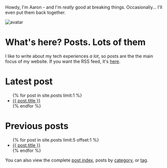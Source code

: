 Howdy, I'm Aaron - and I'm _really_ good at breaking things. Occasionally... I'll even put them back together.

![avatar](https://avatars1.githubusercontent.com/u/29888436?s=460&u=03df457371669048031a735802c33b93d07a1f10&v=4)

# What's here? Posts. Lots of them

I like to write about my tech experiences *a lot*, so posts are the the main focus of my website. If you want the RSS feed, it's [here](https://aaronpkelly.github.io/feed.xml).

# Latest post

<ul>
  {% for post in site.posts limit:1 %}
    <li>
      <a href="{{ post.url }}">{{ post.title }}</a>
    </li>
  {% endfor %}
</ul>

# Previous posts

<ul>
  {% for post in site.posts limit:5 offset:1 %}
    <li>
      <a href="{{ post.url }}">{{ post.title }}</a>
    </li>
  {% endfor %}
</ul>

You can also view the complete <a href="https://aaronpkelly.github.io/PostIndex.html">post index</a>, posts by <a href="https://aaronpkelly.github.io/Categories.html">category</a>, or <a href="https://aaronpkelly.github.io/Tags.html">tag</a>.